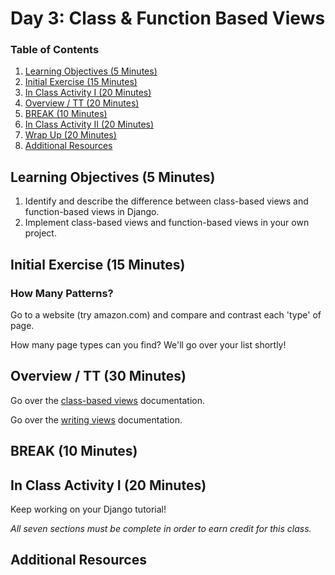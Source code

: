 # Day 3: Class & Function Based Views

### Table of Contents

1. [Learning Objectives (5 Minutes)](#learning-objectives-5-minutes)
2. [Initial Exercise (15 Minutes)](#initial-exercise-15-minutes)
3. [In Class Activity I (20 Minutes)](#in-class-activity-i-20-minutes)
4. [Overview / TT (20 Minutes)](#overview--tt-20-minutes)
5. [BREAK (10 Minutes)](#break-10-minutes)
6. [In Class Activity II (20 Minutes)](#in-class-activity-ii-20-minutes)
7. [Wrap Up (20 Minutes)](#wrap-up-20-minutes)
8. [Additional Resources](#additional-resources)

## Learning Objectives (5 Minutes)

1. Identify and describe the difference between class-based views and function-based views in Django.
2. Implement class-based views and function-based views in your own project.

## Initial Exercise (15 Minutes)

### How Many Patterns?

Go to a website (try amazon.com) and compare and contrast each 'type' of page.

How many page types can you find? We'll go over your list shortly!

## Overview / TT (30 Minutes)

Go over the [class-based views](https://docs.djangoproject.com/en/2.2/topics/class-based-views/) documentation.

Go over the [writing views](https://docs.djangoproject.com/en/2.2/topics/http/views/) documentation.

## BREAK (10 Minutes)

## In Class Activity I (20 Minutes)

Keep working on your Django tutorial!

_All seven sections must be complete in order to earn credit for this class._

## Additional Resources
